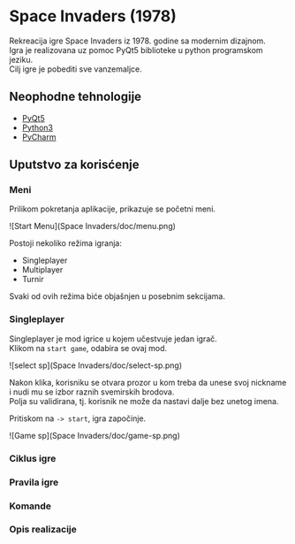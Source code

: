 # Space Invaders (1978) 

Rekreacija igre Space Invaders iz 1978. godine sa modernim dizajnom.  
Igra je realizovana uz pomoc PyQt5 biblioteke u python programskom jeziku.  
Cilj igre je pobediti sve vanzemaljce.  

## Neophodne tehnologije 
- [PyQt5](https://pypi.org/project/PyQt5/)  
- [Python3](https://www.python.org/downloads/)  
- [PyCharm](https://www.jetbrains.com/pycharm/download)  

## Uputstvo za korisćenje  

### Meni  
Prilikom pokretanja aplikacije, prikazuje se početni meni.  

![Start Menu](Space Invaders/doc/menu.png)  

Postoji nekoliko režima igranja:  
- Singleplayer  
- Multiplayer  
- Turnir  

Svaki od ovih režima biće objašnjen u posebnim sekcijama.  

### Singleplayer  

Singleplayer je mod igrice u kojem učestvuje jedan igrač.  
Klikom na `start game`, odabira se ovaj mod. 

![select sp](Space Invaders/doc/select-sp.png)  
  
 Nakon klika, korisniku se otvara prozor u kom treba da unese svoj nickname  
 i nudi mu se izbor raznih svemirskih brodova.  
 Polja su validirana, tj. korisnik ne može da nastavi dalje bez unetog imena.  
 
 Pritiskom na `-> start`, igra započinje.  
 
 ![Game sp](Space Invaders/doc/game-sp.png)  
 
 
 ### Ciklus igre   
 
 
 ### Pravila igre  
 
 
 ### Komande  
 
 
 ### Opis realizacije


